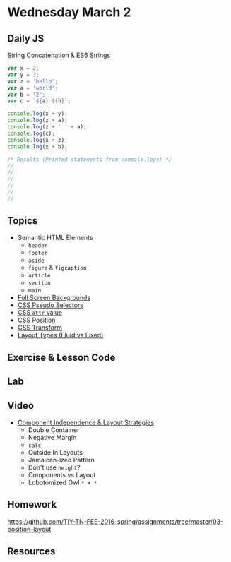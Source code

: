 # Wednesday March 2


## Daily JS

String Concatenation & ES6 Strings

```js
var x = 2;
var y = 3;
var z = 'hello';
var a = 'world';
var b = '2';
var c = `${a} ${b}`;

console.log(x + y);
console.log(z + a);
console.log(z + ' ' + a);
console.log(c);
console.log(x + z);
console.log(x + b);

/* Results (Printed statements from console.logs) */
//
//
//
//
//
//
```

## Topics

* Semantic HTML Elements
  - `header`
  - `footer`
  - `aside`
  - `figure` & `figcaption`
  - `article`
  - `section`
  - `main`
* [Full Screen Backgrounds](backgrounds.html)
* [CSS Pseudo Selectors](pseudo-selectors.html)
* [CSS `attr` value](attr.html)
* [CSS Position](position.html)
* [CSS Transform](transform.html)
* [Layout Types (Fluid vs Fixed)](layout-types.html)

## Exercise & Lesson Code

## Lab

## Video

* [Component Independence & Layout Strategies](https://youtu.be/ofSnkJ9tPPM)
  - Double Container
  - Negative Margin
  - `calc`
  - Outside In Layouts
  - Jamaican-ized Pattern
  - Don't use `height`?
  - Components vs Layout
  - Lobotomized Owl `* + *`

## Homework

https://github.com/TIY-TN-FEE-2016-spring/assignments/tree/master/03-position-layout

## Resources

<!-- * [Don't Overthink it Grids](https://css-tricks.com/dont-overthink-it-grids/)
* [Beautiful Web Type](http://hellohappy.org/beautiful-web-type/)
* [Choosing a Layout Type - 2009](http://www.smashingmagazine.com/2009/06/fixed-vs-fluid-vs-elastic-layout-whats-the-right-one-for-you/)
* [Fluid Layout Tutorial](http://www.creativebloq.com/css3/create-fluid-layouts-html5-and-css3-3142768) -->
